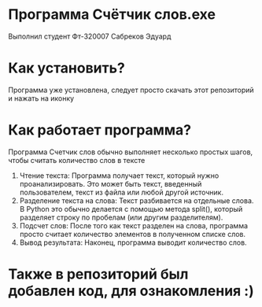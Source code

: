 # Программа Счётчик слов.exe
Выполнил студент Фт-320007 Сабреков Эдуард

# Как установить?
Программа уже установлена, следует просто скачать этот репозиторий и нажать на иконку

# Как работает программа?
Программа Счетчик слов обычно выполняет несколько простых шагов, чтобы считать количество слов в тексте
1) Чтение текста: Программа получает текст, который нужно проанализировать. Это может быть текст, введенный пользователем, текст из файла или любой другой источник.
2) Разделение текста на слова: Текст разбивается на отдельные слова. В Python это обычно делается с помощью метода split(), который разделяет строку по пробелам (или другим разделителям).
3) Подсчет слов: После того как текст разделен на слова, программа просто считает количество элементов в полученном списке слов.
4) Вывод результата: Наконец, программа выводит количество слов.

# Также в репозиторий был добавлен код, для ознакомления :)
